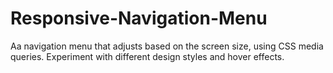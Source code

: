 # Responsive-Navigation-Menu
Aa navigation menu that adjusts based on the screen size, using CSS media queries. Experiment with different design styles and hover effects.
